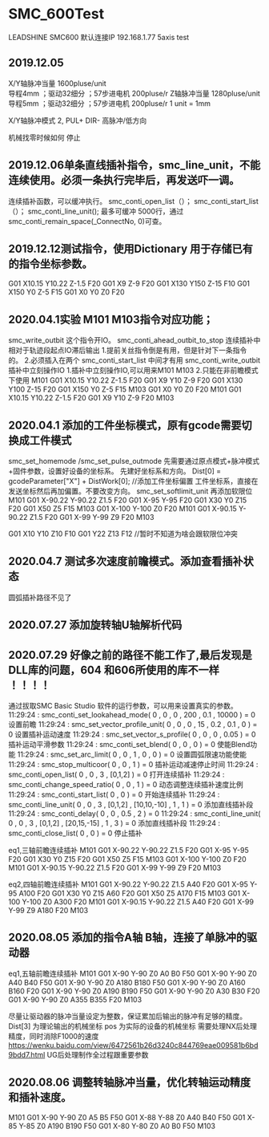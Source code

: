 # SMC_600Test

LEADSHINE SMC600 
默认连接IP 192.168.1.77
5axis test


2019.12.05
---------------
X/Y轴脉冲当量 1600pluse/unit  
导程4mm ；驱动32细分 ；57步进电机 200pluse/r
Z轴脉冲当量	1280pluse/unit
导程5mm ；驱动32细分 ；57步进电机 200pluse/r
1 unit = 1mm

X/Y轴脉冲模式  2, PUL+ DIR- 高脉冲/低方向

机械找零时候如何 停止

2019.12.06单条直线插补指令，smc_line_unit，不能连续使用。必须一条执行完毕后，再发送吓一调。
------------
连续插补函数，可以缓冲执行。
smc_conti_open_list（）；
smc_conti_start_list（）；
smc_conti_line_unit();
最多可缓冲 5000行，通过smc_conti_remain_space(_ConnectNo, 0)可查。

2019.12.12测试指令，使用Dictionary 用于存储已有的指令坐标参数。
----------------
G01 X10.15 Y10.22 Z-1.5 F20
G01 X9 Z-9 F20
G01 X130 Y150 Z-15 F10
G01 X150 Y0 Z-5 F15
G01 X0 Y0 Z0 F20

2020.04.1实验 M101 M103指令对应功能；
--------------
smc_write_outbit 这个指令开IO。
smc_conti_ahead_outbit_to_stop 
连续插补中相对于轨迹段起点IO滞后输出	1.提前关丝指令倒是有用，但是针对下一条指令的。
2.必须插入在两个 smc_conti_start_list 中间才有用
smc_conti_write_outbit 
插补中立刻操作IO
1.插补中立刻操作IO,可以用来M101 M103
2.只能在非前瞻模式下使用
M101
G01 X10.15 Y10.22 Z-1.5 F20
G01 X9 Y10 Z-9 F20
G01 X130 Y100 Z-15 F20
G01 X150 Y0 Z-5 F15
M103
G01 X0 Y0 Z0 F20
M101
G01 X10.15 Y10.22 Z-1.5 F20
G01 X9 Y10 Z-9 F20
M103

2020.04.1  添加的工件坐标模式，原有gcode需要切换成工件模式
--------------
smc_set_homemode /smc_set_pulse_outmode 先需要通过原点模式+脉冲模式+固件参数，设置好设备的坐标系。
先建好坐标系和方向。
Dist[0] = gcodeParameter["X"] + DistWork[0];    //添加工件坐标偏置
工件坐标系，直接在发送坐标然后再加偏置。不要改变方向。
smc_set_softlimit_unit 再添加软限位
M101
G01 X-90.22 Y-90.22 Z1.5 F20
G01 X-95 Y-95 F20
G01 X30 Y0 Z15 F20
G01 X50 Z5 F15
M103
G01 X-100 Y-100 Z0 F20
M101
G01 X-90.15 Y-90.22 Z1.5 F20
G01 X-99 Y-99 Z9 F20
M103


G01 X10 Y10 Z10 F10
G01 Y22 Z13 F12		//暂时不知道为啥会跟软限位冲突

2020.04.7  测试多次速度前瞻模式。添加查看插补状态
--------------

圆弧插补路径不见了

2020.07.27 添加旋转轴U轴解析代码
--------------

2020.07.29 好像之前的路径不能工作了,最后发现是 DLL库的问题，604 和606所使用的库不一样 ！！！！
--------------
通过拔取SMC Basic Studio 软件的运行参数，可以用来设置真实的参数。
 11:29:24 : smc_conti_set_lookahead_mode( 0 , 0 , 0 , 200 , 0.1 , 10000 ) = 0  设置前瞻
 11:29:24 : smc_set_vector_profile_unit( 0 , 0 , 0 , 15 , 0.2 , 0.1 , 0 ) = 0	设置插补运动速度
 11:29:24 : smc_set_vector_s_profile( 0 , 0 , 0 , 0.05 ) = 0	插补运动平滑参数
 11:29:24 : smc_conti_set_blend( 0 , 0 , 0 ) = 0	使能Blend功能
 11:29:24 : smc_set_arc_limit( 0 , 0 , 1 , 0 , 0 ) = 0	设置圆弧限速功能使能
 11:29:24 : smc_stop_multicoor( 0 , 0 , 1 ) = 0	插补运动减速停止时间
 11:29:24 : smc_conti_open_list( 0 , 0 , 3 , [0,1,2] ) = 0	打开连续插补 
 11:29:24 : smc_conti_change_speed_ratio( 0 , 0 , 1 ) = 0	动态调整连续插补速度比例
 11:29:24 : smc_conti_start_list( 0 , 0 ) = 0	开始连续插补
 11:29:24 : smc_conti_line_unit( 0 , 0 , 3 , [0,1,2] , [10,10,-10] , 1 , 1 ) = 0	添加直线插补段
 11:29:24 : smc_conti_delay( 0 , 0 , 0.5 , 2 ) = 0
 11:29:24 : smc_conti_line_unit( 0 , 0 , 3 , [0,1,2] , [20,15,-15] , 1 , 3 ) = 0	添加直线插补段
 11:29:24 : smc_conti_close_list( 0 , 0 ) = 0	停止插补

eq1,三轴前瞻连续插补
M101
G01 X-90.22 Y-90.22 Z1.5 F20
G01 X-95 Y-95 F20
G01 X30 Y0 Z15 F20
G01 X50 Z5 F15
M103
G01 X-100 Y-100 Z0 F20
M101
G01 X-90.15 Y-90.22 Z1.5 F20
G01 X-99 Y-99 Z9 F20
M103

eq2,四轴前瞻连续插补
M101
G01 X-90.22 Y-90.22 Z1.5 A40 F20
G01 X-95 Y-95 A100 F20
G01 X30 Y0 Z15 A60 F20
G01 X50 Z5 A170 F15
M103
G01 X-100 Y-100 Z0 A300 F20
M101
G01 X-90.15 Y-90.22 Z1.5 A40 F20
G01 X-99 Y-99 Z9 A180 F20
M103

2020.08.05 添加的指令A轴 B轴，连接了单脉冲的驱动器
--------------
eq1,五轴前瞻连续插补
M101
G01 X-90 Y-90 Z0 A0 B0 F50
G01 X-90 Y-90 Z0 A40 B40 F50
G01 X-90 Y-90 Z0 A180 B180 F50
G01 X-90 Y-90 Z0 A160 B160 F20
G01 X-90 Y-90 Z0 A190 B190 F50
G01 X-90 Y-90 Z0 A30 B30 F20
G01 X-90 Y-90 Z0 A355 B355 F20
M103

尽量让驱动器的脉冲当量设定为整数，保证累加后输出的脉冲有足够的精度。
Dist[3] 为理论输出的机械坐标
pos 为实际的设备的机械坐标
需要处理NX后处理精度，同时消除F1000的速度
https://wenku.baidu.com/view/6472561b26d3240c844769eae009581b6bd9bdd7.html  UG后处理制作全过程跟重要参数


2020.08.06 调整转轴脉冲当量，优化转轴运动精度和插补速度。
--------------
M101
G01 X-90 Y-90 Z0 A5 B5 F50
G01 X-88 Y-88 Z0 A40 B40 F50
G01 X-85 Y-85 Z0 A190 B190 F50
G01 X-80 Y-80 Z0 A0 B0 F50
M103